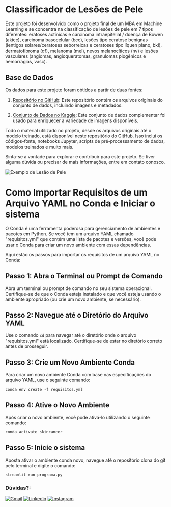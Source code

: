 # Classificador de Lesões de Pele

Este projeto foi desenvolvido como o projeto final de um MBA em Machine Learning e se concentra na classificação de lesões de pele em 7 tipos diferentes: eratoses actínicas e carcinoma intraepitelial / doença de Bowen (akiec), carcinoma basocelular (bcc), lesões tipo ceratose benignas (lentigos solares/ceratoses seborreicas e ceratoses tipo líquen plano, bkl), dermatofibroma (df), melanoma (mel), nevos melanocíticos (nv) e lesões vasculares (angiomas, angioqueratomas, granulomas piogênicos e hemorragias, vasc).

## Base de Dados

Os dados para este projeto foram obtidos a partir de duas fontes:

1. [Repositório no GitHub](https://github.com/ptschandl/HAM10000_dataset): Este repositório contém os arquivos originais do conjunto de dados, incluindo imagens e metadados.

2. [Conjunto de Dados no Kaggle](https://www.kaggle.com/datasets/smnuruzzaman/skin-cancer-datase): Este conjunto de dados complementar foi usado para enriquecer a variedade de imagens disponíveis.

Todo o material utilizado no projeto, desde os arquivos originais até o modelo treinado, está disponível neste repositório do GitHub. Isso inclui os códigos-fonte, notebooks Jupyter, scripts de pré-processamento de dados, modelos treinados e muito mais.

Sinta-se à vontade para explorar e contribuir para este projeto. Se tiver alguma dúvida ou precisar de mais informações, entre em contato conosco.

![Exemplo de Lesão de Pele](exemplo_lesao_pele.jpg)


# Como Importar Requisitos de um Arquivo YAML no Conda e Iniciar o sistema

O Conda é uma ferramenta poderosa para gerenciamento de ambientes e pacotes em Python. Se você tem um arquivo YAML chamado "requisitos.yml" que contém uma lista de pacotes e versões, você pode usar o Conda para criar um novo ambiente com essas dependências.

Aqui estão os passos para importar os requisitos de um arquivo YAML no Conda:

## Passo 1: Abra o Terminal ou Prompt de Comando

Abra um terminal ou prompt de comando no seu sistema operacional. Certifique-se de que o Conda esteja instalado e que você esteja usando o ambiente apropriado (ou crie um novo ambiente, se necessário).

## Passo 2: Navegue até o Diretório do Arquivo YAML

Use o comando `cd` para navegar até o diretório onde o arquivo "requisitos.yml" está localizado. Certifique-se de estar no diretório correto antes de prosseguir.

## Passo 3: Crie um Novo Ambiente Conda

Para criar um novo ambiente Conda com base nas especificações do arquivo YAML, use o seguinte comando:

```
conda env create -f requisitos.yml
```

## Passo 4: Ative o Novo Ambiente

Após criar o novo ambiente, você pode ativá-lo utilizando o seguinte comando:

```
conda activate skincancer
```
## Passo 5: Inicie o sistema

Aposta ativar o ambiente conda novo, navegue até o repositório clona do git pelo terminal e digite o comando:

```
streamlit run programa.py
```
### Dúvidas?:
[![Gmail](https://img.shields.io/badge/Gmail-D14836?style=for-the-badge&logo=gmail&logoColor=white)](eng.arthurpaschoalotto@gmail.com)
[![Linkedin](https://img.shields.io/badge/LinkedIn-0077B5?style=for-the-badge&logo=linkedin&logoColor=white)](https://www.linkedin.com/in/arthur-paschoalotto-488839174/)
[![Instagram](https://img.shields.io/badge/Instagram-E4405F?style=for-the-badge&logo=instagram&logoColor=white)](https://www.instagram.com/paschoalothur/)
